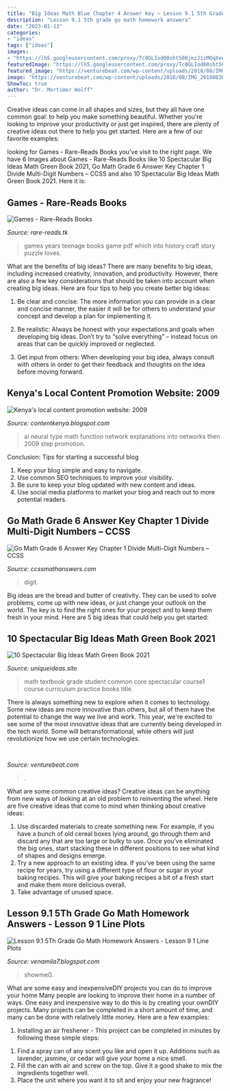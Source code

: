 ```yaml
---
title: "Big Ideas Math Blue Chapter 4 Answer Key ~ Lesson 9.1 5th Grade Go Math Homework Answers"
description: "Lesson 9.1 5th grade go math homework answers"
date: "2023-01-13"
categories:
- "ideas"
tags: ["ideas"]
images:
- "https://lh5.googleusercontent.com/proxy/Tc0GLIod00sht508jmzJ1zMQqXenCFNOQUMqw0DgZADS9ug3S0baLRTU-8GRNKbiqqHg0aSn5PhhSz0cEnehk2h6KAcN-Okaj124SsvSJDCOtg=s0-d"
featuredImage: "https://lh5.googleusercontent.com/proxy/Tc0GLIod00sht508jmzJ1zMQqXenCFNOQUMqw0DgZADS9ug3S0baLRTU-8GRNKbiqqHg0aSn5PhhSz0cEnehk2h6KAcN-Okaj124SsvSJDCOtg=s0-d"
featured_image: "https://venturebeat.com/wp-content/uploads/2018/08/IMG_20180830_095804.jpg?w=800"
image: "https://venturebeat.com/wp-content/uploads/2018/08/IMG_20180830_095804.jpg?w=800"
ShowToc: true
author: "Dr. Mortimer Wolff"
---
```



Creative ideas can come in all shapes and sizes, but they all have one common goal: to help you make something beautiful. Whether you're looking to improve your productivity or just get inspired, there are plenty of creative ideas out there to help you get started. Here are a few of our favorite examples: 

	

		
looking for Games - Rare-Reads Books you've visit to the right page. We have 6 Images about Games - Rare-Reads Books like 10 Spectacular Big Ideas Math Green Book 2021, Go Math Grade 6 Answer Key Chapter 1 Divide Multi-Digit Numbers – CCSS and also 10 Spectacular Big Ideas Math Green Book 2021. Here it is:
		
    
## Games - Rare-Reads Books

<img loading=lazy src="https://images-na.ssl-images-amazon.com/images/I/410eJhbxwAL._SX313_BO1,204,203,200_.jpg" onerror="this.onerror=null;this.src='https://tse2.mm.bing.net/th?id=OIP.-9_6s4LVmqMPimqxo_v_hAAAAA&amp;pid=15.1';" alt="Games - Rare-Reads Books">

_Source: rare-reads.tk_

>games years teenage books game pdf which into history craft story puzzle loves. 

	

What are the benefits of big ideas?
There are many benefits to big ideas, including increased creativity, innovation, and productivity. However, there are also a few key considerations that should be taken into account when creating big ideas. Here are four tips to help you create better big ideas:
1. Be clear and concise: The more information you can provide in a clear and concise manner, the easier it will be for others to understand your concept and develop a plan for implementing it.

2. Be realistic: Always be honest with your expectations and goals when developing big ideas. Don’t try to “solve everything” – instead focus on areas that can be quickly improved or neglected.

3. Get input from others: When developing your big idea, always consult with others in order to get their feedback and thoughts on the idea before moving forward.

    
## Kenya&#039;s Local Content Promotion Website: 2009

<img loading=lazy src="https://lh5.googleusercontent.com/proxy/Tc0GLIod00sht508jmzJ1zMQqXenCFNOQUMqw0DgZADS9ug3S0baLRTU-8GRNKbiqqHg0aSn5PhhSz0cEnehk2h6KAcN-Okaj124SsvSJDCOtg=s0-d" onerror="this.onerror=null;this.src='https://tse1.mm.bing.net/th?id=OIP.2_tgLrfLUXqWIsX8to8R6QAAAA&amp;pid=15.1';" alt="Kenya&#039;s local content promotion website: 2009">

_Source: contentkenya.blogspot.com_

>ai neural type math function network explanations into networks then 2009 step promotion. 

	

Conclusion: Tips for starting a successful blog
1. Keep your blog simple and easy to navigate.
2. Use common SEO techniques to improve your visibility.
3. Be sure to keep your blog updated with new content and ideas.
4. Use social media platforms to market your blog and reach out to more potential readers.

    
## Go Math Grade 6 Answer Key Chapter 1 Divide Multi-Digit Numbers – CCSS

<img loading=lazy src="https://ccssmathanswers.com/wp-content/uploads/2020/10/go-math-grade-6-chapter-1-divide-multi-digit-numbers-answer-key-768x432.jpeg" onerror="this.onerror=null;this.src='https://tse4.mm.bing.net/th?id=OIP.b-sp7oN7PfvuMv184XOKrQHaEK&amp;pid=15.1';" alt="Go Math Grade 6 Answer Key Chapter 1 Divide Multi-Digit Numbers – CCSS">

_Source: ccssmathanswers.com_

>digit. 

	

Big ideas are the bread and butter of creativity. They can be used to solve problems, come up with new ideas, or just change your outlook on the world. The key is to find the right ones for your project and to keep them fresh in your mind. Here are 5 big ideas that could help you get started: 

    
## 10 Spectacular Big Ideas Math Green Book 2021

<img loading=lazy src="https://www.uniqueideas.site/wp-content/uploads/new-big-ideas-math-student-textbook-grade-6-course1-common-core-1.jpg" onerror="this.onerror=null;this.src='https://tse1.mm.bing.net/th?id=OIP.CNRcUsNP1q-WaO1HUZUjYAHaI7&amp;pid=15.1';" alt="10 Spectacular Big Ideas Math Green Book 2021">

_Source: uniqueideas.site_

>math textbook grade student common core spectacular course1 course curriculum practice books title. 

	

There is always something new to explore when it comes to technology. Some new ideas are more innovative than others, but all of them have the potential to change the way we live and work. This year, we're excited to see some of the most innovative ideas that are currently being developed in the tech world. Some will betransformational, while others will just revolutionize how we use certain technologies.

    
## 

<img loading=lazy src="https://venturebeat.com/wp-content/uploads/2018/08/IMG_20180830_095804.jpg?w=800" onerror="this.onerror=null;this.src='https://tse2.mm.bing.net/th?id=OIP.8MRUSXiwCzcqWjyMXwBfUAHaFj&amp;pid=15.1';" alt="">

_Source: venturebeat.com_

>. 

	

What are some common creative ideas?
Creative ideas can be anything from new ways of looking at an old problem to reinventing the wheel. Here are five creative ideas that come to mind when thinking about creative ideas: 
1. Use discarded materials to create something new. For example, if you have a bunch of old cereal boxes lying around, go through them and discard any that are too large or bulky to use. Once you’ve eliminated the big ones, start stacking these in different positions to see what kind of shapes and designs emerge.
2. Try a new approach to an existing idea. If you’ve been using the same recipe for years, try using a different type of flour or sugar in your baking recipes. This will give your baking recipes a bit of a fresh start and make them more delicious overall.
3. Take advantage of unused space.

    
## Lesson 9.1 5Th Grade Go Math Homework Answers - Lesson 9 1 Line Plots

<img loading=lazy src="https://showme0-9071.kxcdn.com/files/41448/pictures/thumbs/2327280/last_thumb1457726208.jpg" onerror="this.onerror=null;this.src='https://tse4.mm.bing.net/th?id=OIP.7x10QteIC1OxL59pPIDF4AHaFj&amp;pid=15.1';" alt="Lesson 9.1 5Th Grade Go Math Homework Answers - Lesson 9 1 Line Plots">

_Source: venamila7.blogspot.com_

>showme0. 

	

What are some easy and inexpensiveDIY projects you can do to improve your home
Many people are looking to improve their home in a number of ways. One easy and inexpensive way to do this is by creating your ownDIY projects. Many projects can be completed in a short amount of time, and many can be done with relatively little money. Here are a few examples: 
1. Installing an air freshener - This project can be completed in minutes by following these simple steps: 

1) Find a spray can of any scent you like and open it up. Additions such as lavender, jasmine, or cedar will give your home a nice smell. 
2) Fill the can with air and screw on the top. Give it a good shake to mix the ingredients together well. 
3) Place the unit where you want it to sit and enjoy your new fragrance!


